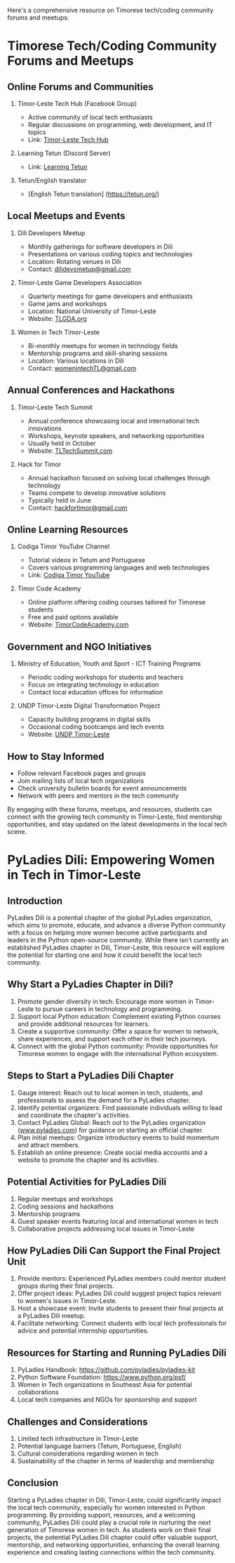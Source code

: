 Here's a comprehensive resource on Timorese tech/coding community forums and meetups:

# Timorese Tech/Coding Community Forums and Meetups

## Online Forums and Communities

1. Timor-Leste Tech Hub (Facebook Group)
   - Active community of local tech enthusiasts
   - Regular discussions on programming, web development, and IT topics
   - Link: [Timor-Leste Tech Hub](https://www.facebook.com/groups/timorlestetechhub)

2. Learning Tetun (Discord Server)
   - Link: [Learning Tetun](https://discord.gg/DaBJG2Gn)

3. Tetun/English translator
   - [English Tetun translation] (https://tetun.org/)


## Local Meetups and Events

1. Dili Developers Meetup
   - Monthly gatherings for software developers in Dili
   - Presentations on various coding topics and technologies
   - Location: Rotating venues in Dili
   - Contact: dilidevsmetup@gmail.com

2. Timor-Leste Game Developers Association
   - Quarterly meetings for game developers and enthusiasts
   - Game jams and workshops
   - Location: National University of Timor-Leste
   - Website: [TLGDA.org](https://www.tlgda.org)

3. Women in Tech Timor-Leste
   - Bi-monthly meetups for women in technology fields
   - Mentorship programs and skill-sharing sessions
   - Location: Various locations in Dili
   - Contact: womenintechTL@gmail.com

## Annual Conferences and Hackathons

1. Timor-Leste Tech Summit
   - Annual conference showcasing local and international tech innovations
   - Workshops, keynote speakers, and networking opportunities
   - Usually held in October
   - Website: [TLTechSummit.com](https://www.tltechsummit.com)

2. Hack for Timor
   - Annual hackathon focused on solving local challenges through technology
   - Teams compete to develop innovative solutions
   - Typically held in June
   - Contact: hackfortimor@gmail.com

## Online Learning Resources

1. Codiga Timor YouTube Channel
   - Tutorial videos in Tetum and Portuguese
   - Covers various programming languages and web technologies
   - Link: [Codiga Timor YouTube](https://www.youtube.com/codigatimor)

2. Timor Code Academy
   - Online platform offering coding courses tailored for Timorese students
   - Free and paid options available
   - Website: [TimorCodeAcademy.com](https://www.timorcodeacademy.com)

## Government and NGO Initiatives

1. Ministry of Education, Youth and Sport - ICT Training Programs
   - Periodic coding workshops for students and teachers
   - Focus on integrating technology in education
   - Contact local education offices for information

2. UNDP Timor-Leste Digital Transformation Project
   - Capacity building programs in digital skills
   - Occasional coding bootcamps and tech events
   - Website: [UNDP Timor-Leste](https://www.tl.undp.org/digital)

## How to Stay Informed

- Follow relevant Facebook pages and groups
- Join mailing lists of local tech organizations
- Check university bulletin boards for event announcements
- Network with peers and mentors in the tech community

By engaging with these forums, meetups, and resources, students can connect with the growing tech community in Timor-Leste, find mentorship opportunities, and stay updated on the latest developments in the local tech scene.

# PyLadies Dili: Empowering Women in Tech in Timor-Leste

## Introduction

PyLadies Dili is a potential chapter of the global PyLadies organization, which aims to promote, educate, and advance a diverse Python community with a focus on helping more women become active participants and leaders in the Python open-source community. While there isn't currently an established PyLadies chapter in Dili, Timor-Leste, this resource will explore the potential for starting one and how it could benefit the local tech community.

## Why Start a PyLadies Chapter in Dili?

1. Promote gender diversity in tech: Encourage more women in Timor-Leste to pursue careers in technology and programming.
2. Support local Python education: Complement existing Python courses and provide additional resources for learners.
3. Create a supportive community: Offer a space for women to network, share experiences, and support each other in their tech journeys.
4. Connect with the global Python community: Provide opportunities for Timorese women to engage with the international Python ecosystem.

## Steps to Start a PyLadies Dili Chapter

1. Gauge interest: Reach out to local women in tech, students, and professionals to assess the demand for a PyLadies chapter.
2. Identify potential organizers: Find passionate individuals willing to lead and coordinate the chapter's activities.
3. Contact PyLadies Global: Reach out to the PyLadies organization (www.pyladies.com) for guidance on starting an official chapter.
4. Plan initial meetups: Organize introductory events to build momentum and attract members.
5. Establish an online presence: Create social media accounts and a website to promote the chapter and its activities.

## Potential Activities for PyLadies Dili

1. Regular meetups and workshops
2. Coding sessions and hackathons
3. Mentorship programs
4. Guest speaker events featuring local and international women in tech
5. Collaborative projects addressing local issues in Timor-Leste

## How PyLadies Dili Can Support the Final Project Unit

1. Provide mentors: Experienced PyLadies members could mentor student groups during their final projects.
2. Offer project ideas: PyLadies Dili could suggest project topics relevant to women's issues in Timor-Leste.
3. Host a showcase event: Invite students to present their final projects at a PyLadies Dili meetup.
4. Facilitate networking: Connect students with local tech professionals for advice and potential internship opportunities.

## Resources for Starting and Running PyLadies Dili

1. PyLadies Handbook: https://github.com/pyladies/pyladies-kit
2. Python Software Foundation: https://www.python.org/psf/
3. Women in Tech organizations in Southeast Asia for potential collaborations
4. Local tech companies and NGOs for sponsorship and support

## Challenges and Considerations

1. Limited tech infrastructure in Timor-Leste
2. Potential language barriers (Tetum, Portuguese, English)
3. Cultural considerations regarding women in tech
4. Sustainability of the chapter in terms of leadership and membership

## Conclusion

Starting a PyLadies chapter in Dili, Timor-Leste, could significantly impact the local tech community, especially for women interested in Python programming. By providing support, resources, and a welcoming community, PyLadies Dili could play a crucial role in nurturing the next generation of Timorese women in tech. As students work on their final projects, the potential PyLadies Dili chapter could offer valuable support, mentorship, and networking opportunities, enhancing the overall learning experience and creating lasting connections within the tech community.